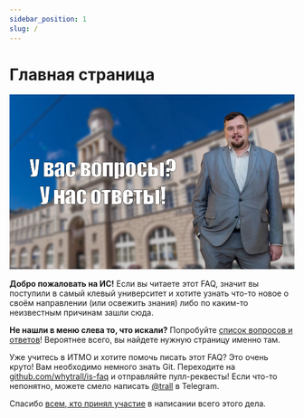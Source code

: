 ```yaml
---
sidebar_position: 1
slug: /
---
```

# Главная страница

![Уважаемые коллеги, добрый день!](cover.jpg)

**Добро пожаловать на ИС!** Если вы читаете этот FAQ, значит вы поступили в самый клевый университет и хотите узнать что-то новое о своём направлении (или освежить знания) либо по каким-то неизвестным причинам зашли сюда.

**Не нашли в меню слева то, что искали?** Попробуйте [список вопросов и ответов](qa.md)! Вероятнее всего, вы найдете нужную страницу именно там.

Уже учитесь в ИТМО и хотите помочь писать этот FAQ? Это очень круто! Вам необходимо немного знать Git. Переходите на [github.com/whytrall/is-faq](https://github.com/whytrall/is-faq) и отправляйте пулл-реквесты! Если что-то непонятно, можете смело написать [@trall](https://t.me/trall) в Telegram.

Спасибо [всем, кто принял участие](https://github.com/whytrall/is-faq/graphs/contributors) в написании всего этого дела.
